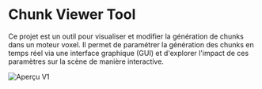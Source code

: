 # Chunk Viewer Tool

Ce projet est un outil pour visualiser et modifier la génération de chunks dans un moteur voxel.
Il permet de paramétrer la génération des chunks en temps réel via une interface graphique (GUI) et d'explorer l'impact de ces paramètres sur la scène de manière interactive.

![Aperçu V1](https://github.com/floeme/chunk_viewer_tool/)
